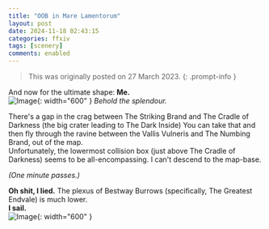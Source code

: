 ```yaml
---
title: "OOB in Mare Lamentorum"
layout: post
date: 2024-11-18 02:43:15
categories: ffxiv
tags: [scenery]
comments: enabled
---
```

> This was originally posted on 27 March 2023.
{: .prompt-info }

And now for the ultimate shape: **Me.**  
![Image](/Mare_1.jpg){: width="600" }
_Behold the splendour._

There's a gap in the crag between The Striking Brand and The Cradle of Darkness (the big crater leading to The Dark Inside) You can take that and then fly through the ravine between the Vallis Vulneris and The Numbing Brand, out of the map.  
Unfortunately, the lowermost collision box (just above The Cradle of Darkness) seems to be all-encompassing. I can't descend to the map-base.

*(One minute passes.)*

**Oh shit, I lied.** The plexus of Bestway Burrows (specifically, The Greatest Endvale) is much lower.  
**I sail.**  
![Image](/Mare_2.jpg){: width="600" }


